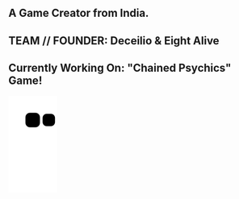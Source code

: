 
## A Game Creator from India. 
## TEAM // FOUNDER: Deceilio & Eight Alive
## Currently Working On: "Chained Psychics" Game!


![Snake animation](https://github.com/AdnanxYousuf/AdnanxYousuf/blob/output/github-contribution-grid-snake.svg)
 
